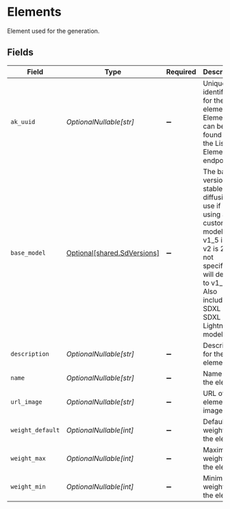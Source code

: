 # Elements

Element used for the generation.


## Fields

| Field                                                                                                                                                                                   | Type                                                                                                                                                                                    | Required                                                                                                                                                                                | Description                                                                                                                                                                             |
| --------------------------------------------------------------------------------------------------------------------------------------------------------------------------------------- | --------------------------------------------------------------------------------------------------------------------------------------------------------------------------------------- | --------------------------------------------------------------------------------------------------------------------------------------------------------------------------------------- | --------------------------------------------------------------------------------------------------------------------------------------------------------------------------------------- |
| `ak_uuid`                                                                                                                                                                               | *OptionalNullable[str]*                                                                                                                                                                 | :heavy_minus_sign:                                                                                                                                                                      | Unique identifier for the element. Elements can be found from the List Elements endpoint.                                                                                               |
| `base_model`                                                                                                                                                                            | [Optional[shared.SdVersions]](../../models/shared/sdversions.md)                                                                                                                        | :heavy_minus_sign:                                                                                                                                                                      | The base version of stable diffusion to use if not using a custom model. v1_5 is 1.5, v2 is 2.1, if not specified it will default to v1_5. Also includes SDXL and SDXL Lightning models |
| `description`                                                                                                                                                                           | *OptionalNullable[str]*                                                                                                                                                                 | :heavy_minus_sign:                                                                                                                                                                      | Description for the element                                                                                                                                                             |
| `name`                                                                                                                                                                                  | *OptionalNullable[str]*                                                                                                                                                                 | :heavy_minus_sign:                                                                                                                                                                      | Name of the element                                                                                                                                                                     |
| `url_image`                                                                                                                                                                             | *OptionalNullable[str]*                                                                                                                                                                 | :heavy_minus_sign:                                                                                                                                                                      | URL of the element image                                                                                                                                                                |
| `weight_default`                                                                                                                                                                        | *OptionalNullable[int]*                                                                                                                                                                 | :heavy_minus_sign:                                                                                                                                                                      | Default weight for the element                                                                                                                                                          |
| `weight_max`                                                                                                                                                                            | *OptionalNullable[int]*                                                                                                                                                                 | :heavy_minus_sign:                                                                                                                                                                      | Maximum weight for the element                                                                                                                                                          |
| `weight_min`                                                                                                                                                                            | *OptionalNullable[int]*                                                                                                                                                                 | :heavy_minus_sign:                                                                                                                                                                      | Minimum weight for the element                                                                                                                                                          |